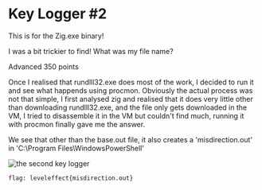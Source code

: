 # Key Logger #2 

This is for the Zig.exe binary!

I was a bit trickier to find! What was my file name?

Advanced 
350 points 

Once I realised that rundlll32.exe does most of the work, I decided to run it and see what happends using procmon. Obviously the actual process was not that simple, I first analysed zig and realised that it does very little other than downloading rundlll32.exe, and the file only gets downloaded in the VM, I tried to disassemble it in the VM but couldn't find much, running it with procmon finally gave me the answer.

We see that other than the base.out file, it also creates a 'misdirection.out' in 'C:\Program Files\WindowsPowerShell'

![the second key logger](/Images/key_logger_outputs)

`flag: leveleffect{misdirection.out}`


